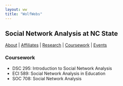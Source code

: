 ```yaml
---
layout: ww
title: "WolfWebs"
---
```

## Social Network Analysis at NC State

[About](/WolfWebs/) | [Affiliates](/WolfWebs/affiliates.html) | [Research](/WolfWebs/research.html) | [Coursework](/WolfWebs/coursework.html) | [Events](/WolfWebs/events.html)

### Coursework

 - DSC 295: Introduction to Social Network Analysis
 - ECI 589: Social Network Analysis in Education
 - SOC 708: Social Network Analysis
